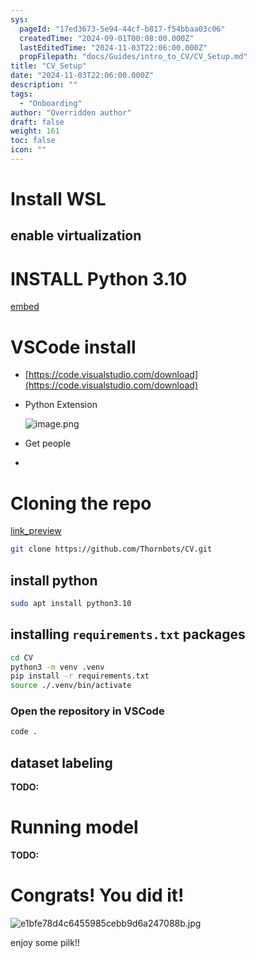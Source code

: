 ```yaml
---
sys:
  pageId: "17ed3673-5e94-44cf-b817-f54bbaa03c06"
  createdTime: "2024-09-01T00:08:00.000Z"
  lastEditedTime: "2024-11-03T22:06:00.000Z"
  propFilepath: "docs/Guides/intro_to_CV/CV_Setup.md"
title: "CV_Setup"
date: "2024-11-03T22:06:00.000Z"
description: ""
tags:
  - "Onboarding"
author: "Overridden author"
draft: false
weight: 161
toc: false
icon: ""
---
```


# Install WSL

## enable virtualization

# INSTALL Python 3.10

[embed](https://www.rose-hulman.edu/class/csse/csse132/2425a/labs/prelab1-wsl2.html)

# VSCode install

- [https://code.visualstudio.com/download](https://code.visualstudio.com/download)
- Python Extension

	![image.png](https://prod-files-secure.s3.us-west-2.amazonaws.com/d518164a-d88e-44d1-a4ee-3adb3bd8bce0/d82b6650-a5e4-4d3c-b8c9-93d817dae00e/image.png?X-Amz-Algorithm=AWS4-HMAC-SHA256&X-Amz-Content-Sha256=UNSIGNED-PAYLOAD&X-Amz-Credential=ASIAZI2LB466RHS6Y4PF%2F20250703%2Fus-west-2%2Fs3%2Faws4_request&X-Amz-Date=20250703T121644Z&X-Amz-Expires=3600&X-Amz-Security-Token=IQoJb3JpZ2luX2VjEAwaCXVzLXdlc3QtMiJHMEUCIHrwA4HZGX8saKsgSlKOcCbl8QpLLYCzkrazMGvHYW9IAiEA1IE5ISJqERGAnuuaoElSoGP8Z09rQmXdK0N%2Blzqqo04q%2FwMIFRAAGgw2Mzc0MjMxODM4MDUiDF3G9DBznrhVek3%2BdCrcAwF2WR6USbKcrPUlYpPrw8L%2Ff8nqSoeTMynmAM3hIkVf1OTEqagXi7bo8UkH%2FbJl7AxbbS8wD%2FaAI2%2FFShJgYg2WC1vSgL9OWhRb3bvenY2EDepqKKc7Q7pEJDafRRPM92q05gMGXn2oQz5dwbLA7rjL32Bc4lWJxZ%2BvjDprcxJFWNdJiYAd6ZbMhb1y%2F2JIHws7CVldAEsob1AaDntlU9hY%2F6gNJOoiQA54sE%2B8WHUxO4w6zb2yKH8b6%2BxRGGH4liZHL%2FgFLJJp0QVd1KNQuHYRtd6BSqj66twkBqUNVz%2FSPoOs13x1zxJTetMC1qyhOs2Gjf0ANXWvOPWX92cy0jobfldukp6fvvRv2qqgaouLXrXzLJOGHCF5KxSrfKR2YoQwi5Y61zHUkJXly7UwLTMfT62szJ8Wv%2BYOzkRl1K%2BkyriY6DqJ7ONRayyXYffyZKzars%2FD6CFgcm%2FqPyaQY75VqWrfyT3M7%2Fh3BX%2F%2BG2jI826UkUtvu57CBuZX0WGeyUBv13uSOfh0WfrpI%2Bp9Tl0SYoZ7JKjIPfcDO9%2BHmNZfhKBoC6nbgPZivLlQrnYTJWsHX9Bzf7SwPK1u8gEpCuwguhqQgZH4ms5ASPbHcgZMvFRfttdtxB2Rv2atMMDimcMGOqUBLV4F1qqjCOA7%2BMx6lSLMLeL8KD646PqYGgn3IBzRHXIWyB38zYl6BYmUQaljJyn%2BzqAMA7S%2BMXuM429EZGDzzahZ2MmYZcsSuqiFqNcvJQeew5CX0M2YIMU3MOb2VrlIXOSsr79ealuZr9FZ15EDC5vEoBlXnZPMWWgi4trds9uXxXGQZyt2ARLpMxJUpn1MFTKrV8Uvlk0Doe69qHxMm3t1pJDd&X-Amz-Signature=afea80860f07b3dd328d2f2c0a77d3ff948ca9d9815f29097e275515c5dcc38e&X-Amz-SignedHeaders=host&x-amz-checksum-mode=ENABLED&x-id=GetObject)
- Get people
- 

# Cloning the repo

[link_preview](https://github.com/Thornbots/CV/)

```bash
git clone https://github.com/Thornbots/CV.git
```

## install python

```bash
sudo apt install python3.10
```

## installing `requirements.txt` packages

```bash
cd CV
python3 -m venv .venv
pip install -r requirements.txt
source ./.venv/bin/activate
```

### Open the repository in VSCode

```bash
code .
```

## dataset labeling  

**TODO:**

# Running model

**TODO:**

# Congrats! You did it!

![e1bfe78d4c6455985cebb9d6a247088b.jpg](https://prod-files-secure.s3.us-west-2.amazonaws.com/d518164a-d88e-44d1-a4ee-3adb3bd8bce0/7d1ce04e-65d6-40c8-814d-754280e9515a/e1bfe78d4c6455985cebb9d6a247088b.jpg?X-Amz-Algorithm=AWS4-HMAC-SHA256&X-Amz-Content-Sha256=UNSIGNED-PAYLOAD&X-Amz-Credential=ASIAZI2LB4666LWJXRFH%2F20250703%2Fus-west-2%2Fs3%2Faws4_request&X-Amz-Date=20250703T121643Z&X-Amz-Expires=3600&X-Amz-Security-Token=IQoJb3JpZ2luX2VjEAwaCXVzLXdlc3QtMiJHMEUCIQCW6AZe%2BSjPECEq7wD4uxfqIF5MJn8a61Flzeh6XBTYfQIgeGP6UkUw74%2BwOc22q%2BBF4zMMus%2BZp7THDMMpM%2BJM4mYq%2FwMIFRAAGgw2Mzc0MjMxODM4MDUiDCdpYPmLdwGFRNfHnircA2kF5MddnY9dzWVTk%2B%2BKotaPnYStAlg5mI8%2BZIhRNxc9e59SAbgQI0TT79H14OZbF%2FH%2FQGRfmffpubdUmoDzQKRImAlrHTO4Ldk7sYrriNTbI8qb4wTvqL2LQf9kceDvbohN%2BXFt8UOLOUlOV6HpsT%2BEqXELdpn5UmwEWoWhPNyandAdnEcPmx%2B%2B8Qb%2BOz2%2FmJDbDfN4RcZrZYqF%2FHX7m0DgCVYPYZZJcSd%2BC%2BKbDgPs7sDF1YrmwsRBsZeNsN6yP6h8qZzvIK5jJZXfzaOrGZCO%2FpECU1vQF9tVnhOhBDjadhfgO9Qxy9SV9EXtoQ6KpPxvVwno%2BuLmnN%2BTGShflbWWjxmJmLeJ1VHPkw2dJUHDJPfcH9oPHd1ST3G94bi5%2B3OkIztI3ul%2FzdaftyFqYrME%2Fc%2BELM%2BEk04q7ySk%2FjxC4f9fOmcf7yfXOSTOvXQPDJY7jLelOtC7VS%2FCUn6npZToP%2FO2%2FXxycIBOW%2BG5qpAhrecf0TcqTpOLtT1QDQ22R2yBt9sHttvyKmFhv3FcuUazm1XkHV065B3GN%2Fyjw6ZKX8M73B1mjCnvn3DdySBh4yxj5%2FxeUNAj2E3M3PfMO6Fgu7C2KagRB5rnRtvm3RGYTRE6JHpMfWjL2%2FitMOjhmcMGOqUBA6KnDtYPp7stScFXUSvXYmDxD0VgZCQ9%2FUFRDA5Odf%2BoAjehWTAB%2FiumC6tyiUAiTczP3yYAqJjr8c4PErpS22GAcLzVyC%2Bwdg%2Bg1dFVo5kQuf7Egb%2FhS8zEprxL2gXMdbD17WeIG8urdbtX6p%2F7dgcYQDKaglzFyh3fmeO31W2jqfZWGFOilnaJi3UvRR071o%2B2XCZ4DU18OW6Fm7pNM1D59OV9&X-Amz-Signature=f58ce7a5cc040431d3c08c91f8f1aa878a8c099dd18c11ec29f79b2b4520aa8d&X-Amz-SignedHeaders=host&x-amz-checksum-mode=ENABLED&x-id=GetObject)

enjoy some pilk!!
